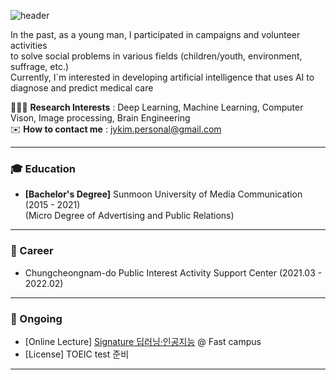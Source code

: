 ![header](https://capsule-render.vercel.app/api?type=waving&color=auto&height=300&section=header&text=𝓗𝓮𝓵𝓵𝓸!&fontSize=90&desc=𝓘`𝓶%20𝓙𝓸𝓸𝓷𝓨𝓮𝓸𝓷𝓰%20𝓚𝓲𝓶&descSize=20&fontAlignY=40)

In the past, as a young man, I participated in campaigns and volunteer activities \
to solve social problems in various fields (children/youth, environment, suffrage, etc.) \
Currently, I`m interested in developing artificial intelligence that uses AI to diagnose and predict medical care

🧑🏻‍💻 **Research Interests** : Deep Learning, Machine Learning, Computer Vison, Image processing, Brain Engineering \
✉️ **How to contact me** : jykim.personal@gmail.com
<!--- 🔍 **Learn more about me** : -->

--------------------------------------------------------------------------------------------------------------------
### 🎓 Education
- **[Bachelor's Degree]** Sunmoon University of Media Communication (2015 - 2021) \
  (Micro Degree of Advertising and Public Relations)
<!--- **[Bachelor's Degree]** Hallym University of Artificial Intelligence Convergence (2025 - present) \
  (Micro Degree of AI Medical Convergence) -->
--------------------------------------------------------------------------------------------------------------------
### 👔 Career
- Chungcheongnam-do Public Interest Activity Support Center (2021.03 - 2022.02)
<!--- [MMC Lab](https://mmc.hallym.ac.kr/?page_id=3780) Undergraduate Research Student (2025.03 - present) -->
--------------------------------------------------------------------------------------------------------------------
### 📖 Ongoing
- [Online Lecture] [Signature 딥러닝·인공지능](https://fastcampus.co.kr/data_online_signature) @ Fast campus
- [License] TOEIC test 준비
--------------------------------------------------------------------------------------------------------------------
<!---
### 📖 Experience
- ✅ 대학YMCA전국연맹 한일교류행사 운영 (한국-일본 대학생 문화교류) 
- ✅ 한국환경공단 그린캠퍼스 친환경동아리 지원사업 (해양쓰레기 인식 개선)
- ✅ 삼성SDI 대학생 자원봉사활동 지원사업 청년ON 7차 (청소년 진로체험 교육)
- ✅ 선문대학교 ESG사회공헌센터 봉사프로그램 지원사업 (아동 교육지원)
- ✅ 한국장학재단 동계 청소년교육지원사업 멘토 (아동 교육지원)
- ✅ 선문대학교 옴니버스지원단 멘토 (청소년 전공체험 교육)
- ✅ KB-YMCA 대학생경제금육교육봉사단 16,17기 운영 (아동/청소년 경제금융교육 지원)
- ✅ 천안시 지역착근형 청년프로그램 운영 (지역 내 청년 정착지원)
- ✅ 충남사회혁신센터 생활 실험 리빙랩 프로젝트 (폐마스크 리사이클링)
--------------------------------------------------------------------------------------------------------------------
### 🚀 Club
- ✅ 선문대학교 컴퓨터공학과 학생회 부원
- ✅ 축구동아리 OMGEA 부원
- ✅ 학술동아리 KBUG(Korea Bluej Users Group) 부원 
- ✅ 광고기획동아리 AD RED 부원
- ✅ 축구동아리 SCOOP 부회장/총무
- ✅ 봉사동아리 선문대학YMCA 회장/총무/복지부장
- ✅ 대학YMCA전국연맹 부원
--------------------------------------------------------------------------------------------------------------------
### 🏆 Achievements
- ✅ 선문대학교 총동아리연합회 봉사부문 우수동아리 (선문대학YMCA)
- ✅ 선문대학교 ESG사회공헌센터 봉사활동 우수사례 공모전 장려상 (선문대학YMCA)
--------------------------------------------------------------------------------------------------------------------
### 🐾 Projects
--------------------------------------------------------------------------------------------------------------------
### 📃 Paper
--------------------------------------------------------------------------------------------------------------------
### 📜 Certificates
- ✅ [OFFLINE] 빅데이터 분석을 활용한 데이터 마케팅 전문가 양성과정 @High media academy
<!--- [딥러닝을 활용한 의료 영상 처리 & 모델 개발](https://fastcampus.co.kr/data_online_medicalai) @ Fastcampus 
--------------------------------------------------------------------------------------------------------------------
### 🪪 License
<!--- - TOEIC (2025.)
- ADSP (2025.)
- SQLD (2025.)
- 정보처리기사 (2025.)
- 빅데이터처리기사 (2025.)
-->
